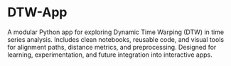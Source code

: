 # DTW-App
A modular Python app for exploring Dynamic Time Warping (DTW) in time series analysis. Includes clean notebooks, reusable code, and visual tools for alignment paths, distance metrics, and preprocessing. Designed for learning, experimentation, and future integration into interactive apps.
